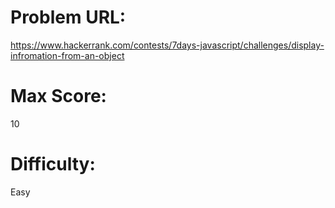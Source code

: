 # Problem URL:
https://www.hackerrank.com/contests/7days-javascript/challenges/display-infromation-from-an-object

# Max Score:
10

# Difficulty:
Easy

